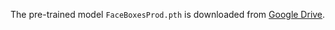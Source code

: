 The pre-trained model `FaceBoxesProd.pth` is downloaded from [Google Drive](https://drive.google.com/file/d/1tRVwOlu0QtjvADQ2H7vqrRwsWEmaqioI).